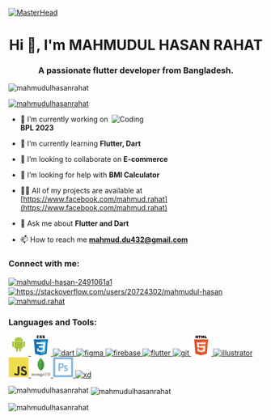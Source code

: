 [![MasterHead](https://tbrgroup.software/wp-content/uploads/2022/06/The-fundamentals-of-Flutter-Dart.png)]([https://rishavchanda.io](https://www.facebook.com/mahmud.rahat))
<h1 align="center">Hi 👋, I'm MAHMUDUL HASAN RAHAT</h1>
<h3 align="center">A passionate flutter developer from Bangladesh.</h3>

<p align="left"> <img src="https://komarev.com/ghpvc/?username=mahmudulhasanrahat&label=Profile%20views&color=0e75b6&style=flat" alt="mahmudulhasanrahat" /> </p>

<p align="left"> <a href="https://github.com/ryo-ma/github-profile-trophy"><img src="https://github-profile-trophy.vercel.app/?username=mahmudulhasanrahat" alt="mahmudulhasanrahat" /></a> </p>
<img align="right" alt="Coding" width="300" src="https://media.tenor.com/BqbIhT4Mb7cAAAAd/programmer-rounded-edges.gif">


- 🔭 I’m currently working on **BPL 2023**

- 🌱 I’m currently learning **Flutter, Dart**

- 👯 I’m looking to collaborate on **E-commerce**

- 🤝 I’m looking for help with **BMI Calculator**

- 👨‍💻 All of my projects are available at [https://www.facebook.com/mahmud.rahat](https://www.facebook.com/mahmud.rahat)

- 💬 Ask me about **Flutter and Dart**

- 📫 How to reach me **mahmud.du432@gmail.com**

<h3 align="left">Connect with me:</h3>
<p align="left">
<a href="https://linkedin.com/in/mahmudul-hasan-2491061a1" target="blank"><img align="center" src="https://raw.githubusercontent.com/rahuldkjain/github-profile-readme-generator/master/src/images/icons/Social/linked-in-alt.svg" alt="mahmudul-hasan-2491061a1" height="30" width="40" /></a>
<a href="https://stackoverflow.com/users/https://stackoverflow.com/users/20724302/mahmudul-hasan" target="blank"><img align="center" src="https://raw.githubusercontent.com/rahuldkjain/github-profile-readme-generator/master/src/images/icons/Social/stack-overflow.svg" alt="https://stackoverflow.com/users/20724302/mahmudul-hasan" height="30" width="40" /></a>
<a href="https://fb.com/mahmud.rahat" target="blank"><img align="center" src="https://raw.githubusercontent.com/rahuldkjain/github-profile-readme-generator/master/src/images/icons/Social/facebook.svg" alt="mahmud.rahat" height="30" width="40" /></a>
</p>

<h3 align="left">Languages and Tools:</h3>
<p align="left"> <a href="https://developer.android.com" target="_blank" rel="noreferrer"> <img src="https://raw.githubusercontent.com/devicons/devicon/master/icons/android/android-original-wordmark.svg" alt="android" width="40" height="40"/> </a> <a href="https://www.w3schools.com/css/" target="_blank" rel="noreferrer"> <img src="https://raw.githubusercontent.com/devicons/devicon/master/icons/css3/css3-original-wordmark.svg" alt="css3" width="40" height="40"/> </a> <a href="https://dart.dev" target="_blank" rel="noreferrer"> <img src="https://www.vectorlogo.zone/logos/dartlang/dartlang-icon.svg" alt="dart" width="40" height="40"/> </a> <a href="https://www.figma.com/" target="_blank" rel="noreferrer"> <img src="https://www.vectorlogo.zone/logos/figma/figma-icon.svg" alt="figma" width="40" height="40"/> </a> <a href="https://firebase.google.com/" target="_blank" rel="noreferrer"> <img src="https://www.vectorlogo.zone/logos/firebase/firebase-icon.svg" alt="firebase" width="40" height="40"/> </a> <a href="https://flutter.dev" target="_blank" rel="noreferrer"> <img src="https://www.vectorlogo.zone/logos/flutterio/flutterio-icon.svg" alt="flutter" width="40" height="40"/> </a> <a href="https://git-scm.com/" target="_blank" rel="noreferrer"> <img src="https://www.vectorlogo.zone/logos/git-scm/git-scm-icon.svg" alt="git" width="40" height="40"/> </a> <a href="https://www.w3.org/html/" target="_blank" rel="noreferrer"> <img src="https://raw.githubusercontent.com/devicons/devicon/master/icons/html5/html5-original-wordmark.svg" alt="html5" width="40" height="40"/> </a> <a href="https://www.adobe.com/in/products/illustrator.html" target="_blank" rel="noreferrer"> <img src="https://www.vectorlogo.zone/logos/adobe_illustrator/adobe_illustrator-icon.svg" alt="illustrator" width="40" height="40"/> </a> <a href="https://developer.mozilla.org/en-US/docs/Web/JavaScript" target="_blank" rel="noreferrer"> <img src="https://raw.githubusercontent.com/devicons/devicon/master/icons/javascript/javascript-original.svg" alt="javascript" width="40" height="40"/> </a> <a href="https://www.mongodb.com/" target="_blank" rel="noreferrer"> <img src="https://raw.githubusercontent.com/devicons/devicon/master/icons/mongodb/mongodb-original-wordmark.svg" alt="mongodb" width="40" height="40"/> </a> <a href="https://www.photoshop.com/en" target="_blank" rel="noreferrer"> <img src="https://raw.githubusercontent.com/devicons/devicon/master/icons/photoshop/photoshop-line.svg" alt="photoshop" width="40" height="40"/> </a> <a href="https://www.adobe.com/products/xd.html" target="_blank" rel="noreferrer"> <img src="https://cdn.worldvectorlogo.com/logos/adobe-xd.svg" alt="xd" width="40" height="40"/> </a> </p>

<p><img align="left" src="https://github-readme-stats.vercel.app/api/top-langs?username=mahmudulhasanrahat&show_icons=true&locale=en&layout=compact" alt="mahmudulhasanrahat" /></p>

<p>&nbsp;<img align="center" src="https://github-readme-stats.vercel.app/api?username=mahmudulhasanrahat&show_icons=true&locale=en" alt="mahmudulhasanrahat" /></p>

<p><img align="center" src="https://github-readme-streak-stats.herokuapp.com/?user=mahmudulhasanrahat&" alt="mahmudulhasanrahat" /></p>
